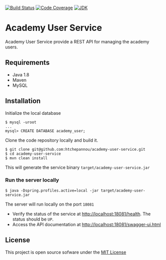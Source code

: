 [![Build Status](https://travis-ci.org/htchepannou/academy-user-service.svg?branch=master)](https://travis-ci.org/htchepannou/academy-user-service)
[![Code Coverage](https://img.shields.io/codecov/c/github/htchepannou/academy-user-service/master.svg)](https://codecov.io/github/htchepannou/academy-user-service?branch=master)
[![JDK](https://img.shields.io/badge/jdk-1.8-brightgreen.svg)](http://www.oracle.com/technetwork/java/javase/downloads/jdk7-downloads-1880260.html)

# Academy User Service
Academy User Service provide a REST API for managing the academy users.

## Requirements
- Java 1.8
- Maven
- MySQL

## Installation
Initialize the local database
```
$ mysql -uroot
...
mysql> CREATE DATABASE academy_user;
```

Clone the code repository locally and build it.
```
$ git clone git@github.com:htchepannou/academy-user-service.git
$ cd academy-user-service
$ mvn clean install
```

This will generate the service binary ``target/academy-user-service.jar``

### Run the server locally
```
$ java -Dspring.profiles.active=local -jar target/academy-user-service.jar
```
The server will run locally on the port `18081`
- Verify the status of the service at [http://localhost:18081/health](http://localhost:18081/health). The status should be `UP`. 
- Access the API documentation at [http://localhost:18081/swagger-ui.html](http://localhost:18081/swagger-ui.html) 

## License
This project is open source sofware under the [MIT License](https://opensource.org/licenses/MIT)
